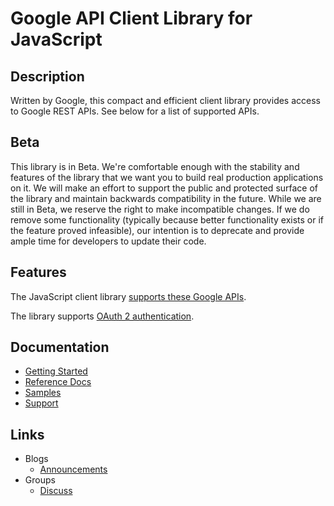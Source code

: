 # Google API Client Library for JavaScript

## Description

Written by Google, this compact and efficient client library provides access to Google REST APIs. See below for a list of supported APIs.

## Beta

This library is in Beta. We're comfortable enough with the stability and features of the library that we want you to build real production applications on it. We will make an effort to support the public and protected surface of the library and maintain backwards compatibility in the future. While we are still in Beta, we reserve the right to make incompatible changes. If we do remove some functionality (typically because better functionality exists or if the feature proved infeasible), our intention is to deprecate and provide ample time for developers to update their code.

## Features

The JavaScript client library [supports these Google APIs](https://developers.google.com/apis-explorer/#p/).

The library supports [OAuth 2 authentication](https://developers.google.com/api-client-library/javascript/features/authentication).

## Documentation
  
  - [Getting Started](https://developers.google.com/api-client-library/javascript/start/start-js)
  - [Reference Docs](https://developers.google.com/api-client-library/javascript/reference/referencedocs)
  - [Samples](https://developers.google.com/api-client-library/javascript/samples/samples)
  - [Support](https://developers.google.com/api-client-library/javascript/help/support)

## Links
  - Blogs
    - [Announcements](http://google-api-javascript-client.blogspot.com/)
  - Groups
    - [Discuss](http://groups.google.com/group/google-api-javascript-client)
